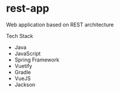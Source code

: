 # rest-app
Web application based on REST architecture

Tech Stack
* Java
* JavaScript
* Spring Framework
* Vuetify
* Gradle
* VueJS
* Jackson

